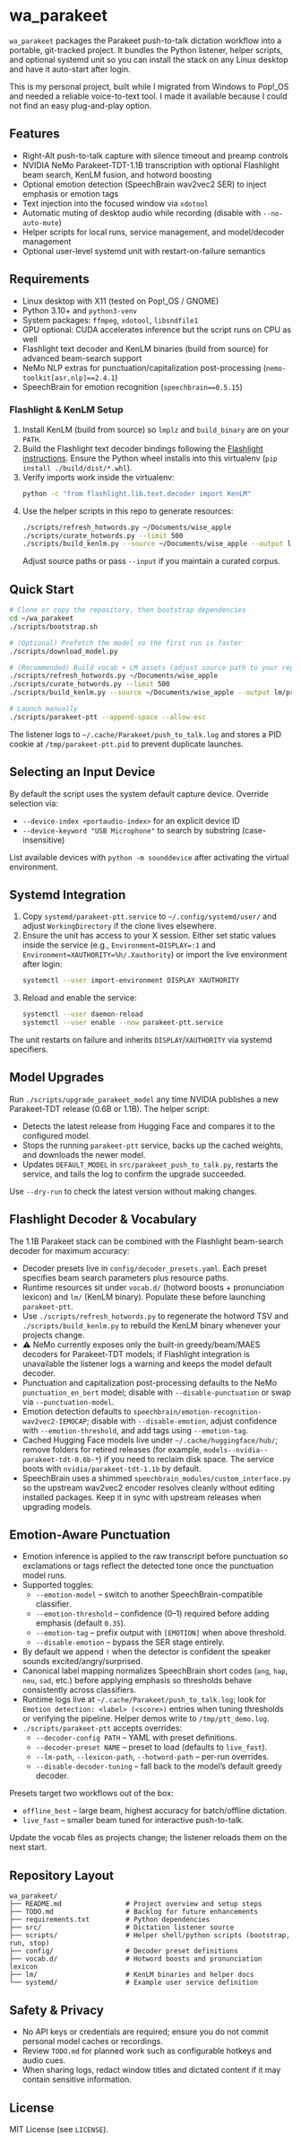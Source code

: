 # wa_parakeet

`wa_parakeet` packages the Parakeet push-to-talk dictation workflow into a portable, git-tracked project. It bundles the Python listener, helper scripts, and optional systemd unit so you can install the stack on any Linux desktop and have it auto-start after login.

This is my personal project, built while I migrated from Windows to Pop!_OS and needed a reliable voice-to-text tool. I made it available because I could not find an easy plug-and-play option.

## Features
- Right-Alt push-to-talk capture with silence timeout and preamp controls
- NVIDIA NeMo Parakeet-TDT-1.1B transcription with optional Flashlight beam search, KenLM fusion, and hotword boosting
- Optional emotion detection (SpeechBrain wav2vec2 SER) to inject emphasis or emotion tags
- Text injection into the focused window via `xdotool`
- Automatic muting of desktop audio while recording (disable with `--no-auto-mute`)
- Helper scripts for local runs, service management, and model/decoder management
- Optional user-level systemd unit with restart-on-failure semantics

## Requirements
- Linux desktop with X11 (tested on Pop!_OS / GNOME)
- Python 3.10+ and `python3-venv`
- System packages: `ffmpeg`, `xdotool`, `libsndfile1`
- GPU optional: CUDA accelerates inference but the script runs on CPU as well
- Flashlight text decoder and KenLM binaries (build from source) for advanced beam-search support
- NeMo NLP extras for punctuation/capitalization post-processing (`nemo-toolkit[asr,nlp]==2.4.1`)
- SpeechBrain for emotion recognition (`speechbrain==0.5.15`)

### Flashlight & KenLM Setup

1. Install KenLM (build from source) so `lmplz` and `build_binary` are on your `PATH`.
2. Build the Flashlight text decoder bindings following the [Flashlight instructions](https://github.com/flashlight/text). Ensure the Python wheel installs into this virtualenv (`pip install ./build/dist/*.whl`).
3. Verify imports work inside the virtualenv:
   ```bash
   python -c "from flashlight.lib.text.decoder import KenLM"
   ```
4. Use the helper scripts in this repo to generate resources:
   ```bash
   ./scripts/refresh_hotwords.py ~/Documents/wise_apple
   ./scripts/curate_hotwords.py --limit 500
   ./scripts/build_kenlm.py --source ~/Documents/wise_apple --output lm/programming_5gram.binary
   ```
   Adjust source paths or pass `--input` if you maintain a curated corpus.

## Quick Start
```bash
# Clone or copy the repository, then bootstrap dependencies
cd ~/wa_parakeet
./scripts/bootstrap.sh

# (Optional) Prefetch the model so the first run is faster
./scripts/download_model.py

# (Recommended) Build vocab + LM assets (adjust source path to your repos)
./scripts/refresh_hotwords.py ~/Documents/wise_apple
./scripts/curate_hotwords.py --limit 500
./scripts/build_kenlm.py --source ~/Documents/wise_apple --output lm/programming_5gram.binary

# Launch manually
./scripts/parakeet-ptt --append-space --allow-esc
```

The listener logs to `~/.cache/Parakeet/push_to_talk.log` and stores a PID cookie at `/tmp/parakeet-ptt.pid` to prevent duplicate launches.

## Selecting an Input Device
By default the script uses the system default capture device. Override selection via:

- `--device-index <portaudio-index>` for an explicit device ID
- `--device-keyword "USB Microphone"` to search by substring (case-insensitive)

List available devices with `python -m sounddevice` after activating the virtual environment.

## Systemd Integration
1. Copy `systemd/parakeet-ptt.service` to `~/.config/systemd/user/` and adjust `WorkingDirectory` if the clone lives elsewhere.
2. Ensure the unit has access to your X session. Either set static values inside the service (e.g., `Environment=DISPLAY=:1` and `Environment=XAUTHORITY=%h/.Xauthority`) or import the live environment after login:
   ```bash
   systemctl --user import-environment DISPLAY XAUTHORITY
   ```
3. Reload and enable the service:
   ```bash
   systemctl --user daemon-reload
   systemctl --user enable --now parakeet-ptt.service
   ```

The unit restarts on failure and inherits `DISPLAY`/`XAUTHORITY` via systemd specifiers.

## Model Upgrades
Run `./scripts/upgrade_parakeet_model` any time NVIDIA publishes a new Parakeet-TDT release (0.6B or 1.1B). The helper script:

- Detects the latest release from Hugging Face and compares it to the configured model.
- Stops the running `parakeet-ptt` service, backs up the cached weights, and downloads the newer model.
- Updates `DEFAULT_MODEL` in `src/parakeet_push_to_talk.py`, restarts the service, and tails the log to confirm the upgrade succeeded.

Use `--dry-run` to check the latest version without making changes.

## Flashlight Decoder & Vocabulary

The 1.1B Parakeet stack can be combined with the Flashlight beam-search decoder for maximum accuracy:

- Decoder presets live in `config/decoder_presets.yaml`. Each preset specifies beam search parameters plus resource paths.
- Runtime resources sit under `vocab.d/` (hotword boosts + pronunciation lexicon) and `lm/` (KenLM binary). Populate these before launching `parakeet-ptt`.
- Use `./scripts/refresh_hotwords.py` to regenerate the hotword TSV and `./scripts/build_kenlm.py` to rebuild the KenLM binary whenever your projects change.
- ⚠️ NeMo currently exposes only the built-in greedy/beam/MAES decoders for Parakeet-TDT models; if Flashlight integration is unavailable the listener logs a warning and keeps the model default decoder.
- Punctuation and capitalization post-processing defaults to the NeMo `punctuation_en_bert` model; disable with `--disable-punctuation` or swap via `--punctuation-model`.
- Emotion detection defaults to `speechbrain/emotion-recognition-wav2vec2-IEMOCAP`; disable with `--disable-emotion`, adjust confidence with `--emotion-threshold`, and add tags using `--emotion-tag`.
- Cached Hugging Face models live under `~/.cache/huggingface/hub/`; remove folders for retired releases (for example, `models--nvidia--parakeet-tdt-0.6b-*`) if you need to reclaim disk space. The service boots with `nvidia/parakeet-tdt-1.1b` by default.
- SpeechBrain uses a shimmed `speechbrain_modules/custom_interface.py` so the upstream wav2vec2 encoder resolves cleanly without editing installed packages. Keep it in sync with upstream releases when upgrading models.

## Emotion-Aware Punctuation

- Emotion inference is applied to the raw transcript before punctuation so exclamations or tags reflect the detected tone once the punctuation model runs.
- Supported toggles:
  - `--emotion-model` – switch to another SpeechBrain-compatible classifier.
  - `--emotion-threshold` – confidence (0–1) required before adding emphasis (default `0.35`).
  - `--emotion-tag` – prefix output with `[EMOTION]` when above threshold.
  - `--disable-emotion` – bypass the SER stage entirely.
- By default we append `!` when the detector is confident the speaker sounds excited/angry/surprised.
- Canonical label mapping normalizes SpeechBrain short codes (`ang`, `hap`, `neu`, `sad`, etc.) before applying emphasis so thresholds behave consistently across classifiers.
- Runtime logs live at `~/.cache/Parakeet/push_to_talk.log`; look for `Emotion detection: <label> (<score>)` entries when tuning thresholds or verifying the pipeline. Helper demos write to `/tmp/ptt_demo.log`.
- `./scripts/parakeet-ptt` accepts overrides:
  - `--decoder-config PATH` – YAML with preset definitions.
  - `--decoder-preset NAME` – preset to load (defaults to `live_fast`).
  - `--lm-path`, `--lexicon-path`, `--hotword-path` – per-run overrides.
  - `--disable-decoder-tuning` – fall back to the model’s default greedy decoder.

Presets target two workflows out of the box:

- `offline_best` – large beam, highest accuracy for batch/offline dictation.
- `live_fast` – smaller beam tuned for interactive push-to-talk.

Update the vocab files as projects change; the listener reloads them on the next start.

## Repository Layout
```
wa_parakeet/
├── README.md                # Project overview and setup steps
├── TODO.md                  # Backlog for future enhancements
├── requirements.txt         # Python dependencies
├── src/                     # Dictation listener source
├── scripts/                 # Helper shell/python scripts (bootstrap, run, stop)
├── config/                  # Decoder preset definitions
├── vocab.d/                 # Hotword boosts and pronunciation lexicon
├── lm/                      # KenLM binaries and helper docs
└── systemd/                 # Example user service definition
```

## Safety & Privacy
- No API keys or credentials are required; ensure you do not commit personal model caches or recordings.
- Review `TODO.md` for planned work such as configurable hotkeys and audio cues.
- When sharing logs, redact window titles and dictated content if it may contain sensitive information.

## License
MIT License (see `LICENSE`).
